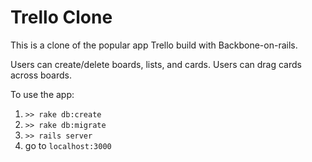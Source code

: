 # Trello Clone

This is a clone of the popular app Trello build with Backbone-on-rails.

Users can create/delete boards, lists, and cards. Users can drag cards across boards.

To use the app:
  1. `>> rake db:create`
  2. `>> rake db:migrate`
  3. `>> rails server`
  4. go to `localhost:3000`

  

